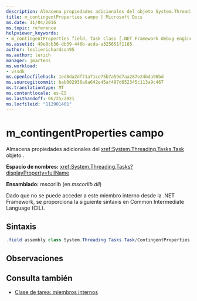```yaml
---
description: Almacena propiedades adicionales del objeto System.Threading.Tasks.Task.
title: m_contingentProperties campo | Microsoft Docs
ms.date: 11/04/2016
ms.topic: reference
helpviewer_keywords:
- m_contingentProperties field, Task class [.NET Framework debug engines]
ms.assetid: 49e8cb36-db39-440b-acda-a325651f1165
author: leslierichardson95
ms.author: lerich
manager: jmartens
ms.workload:
- vssdk
ms.openlocfilehash: 1ed8da2df71a71ce75b7a59d7aa287e24bda98bd
ms.sourcegitcommit: bab002936a9a642e45af407d652345c113a9c467
ms.translationtype: MT
ms.contentlocale: es-ES
ms.lasthandoff: 06/25/2021
ms.locfileid: "112901401"
---
```

# <a name="m_contingentproperties-field"></a>m_contingentProperties campo
Almacena propiedades adicionales del <xref:System.Threading.Tasks.Task> objeto .

 **Espacio de nombres:** <xref:System.Threading.Tasks?displayProperty=fullName>

 **Ensamblado:** mscorlib (en *mscorlib.dll*)

 Dado que no se puede acceder a este miembro interno desde la .NET Framework, se proporciona la siguiente sintaxis en Common Intermediate Language (CIL).

## <a name="syntax"></a>Sintaxis

```csharp
.field assembly class System.Threading.Tasks.Task/ContingentProperties modreq(System.Runtime.CompilerServices.IsVolatile) m_contingentProperties
```

## <a name="remarks"></a>Observaciones

## <a name="see-also"></a>Consulta también
- [Clase de tarea: miembros internos](../../extensibility/debugger/task-class-internal-members.md)
